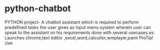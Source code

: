 # python-chatbot
PYTHON project- A chatbot assistant which is required to perform predefined tasks the user gives as input
menu-system wherein user can speak to the assistant on his requirements
done with several usecases
ex: Launches chrome,text editor ,excel,word,calcultor,wmplayer,paint
 ProTip! Use 
